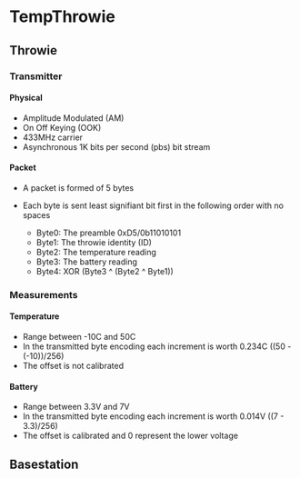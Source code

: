 # TempThrowie

## Throwie

### Transmitter

#### Physical

   - Amplitude Modulated (AM) 
   - On Off Keying (OOK) 
   - 433MHz carrier
   - Asynchronous 1K bits per second (pbs) bit stream 

#### Packet

   - A packet is formed of 5 bytes
   - Each byte is sent least signifiant bit first in the following order
     with no spaces

      - Byte0: The preamble 0xD5/0b11010101
      - Byte1: The throwie identity (ID)
      - Byte2: The temperature reading
      - Byte3: The battery reading
      - Byte4: XOR (Byte3 ^ (Byte2 ^ Byte1))  

### Measurements

#### Temperature

   - Range between -10C and 50C
   - In the transmitted byte encoding each increment is worth 0.234C ((50 - (-10))/256) 
   - The offset is not calibrated

#### Battery

   - Range between 3.3V and 7V
   - In the transmitted byte encoding each increment is worth 0.014V ((7 - 3.3)/256) 
   - The offset is calibrated and 0 represent the lower voltage











   

## Basestation



